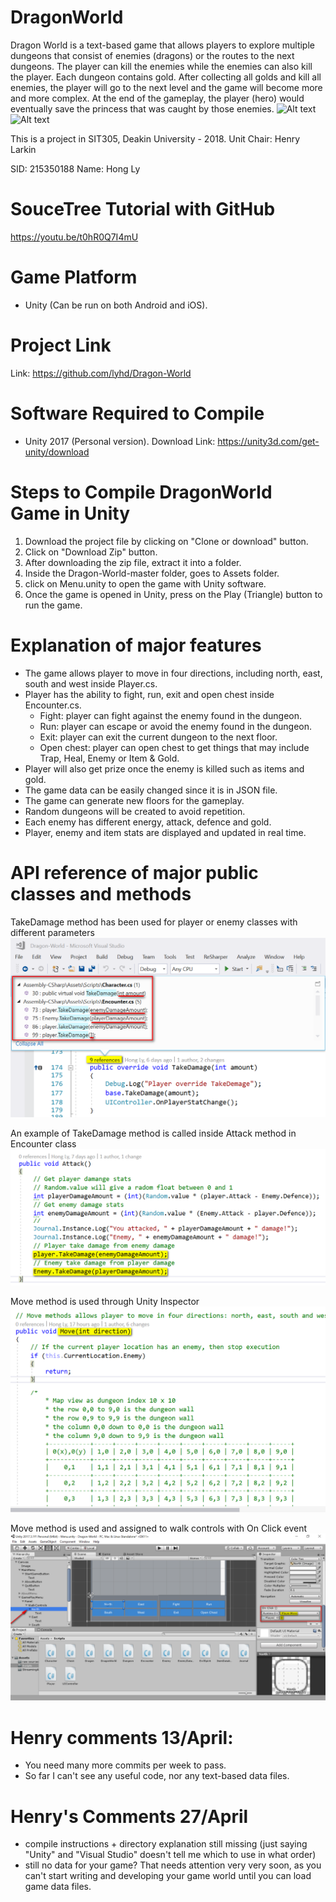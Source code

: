 # DragonWorld
Dragon World is a text-based game that allows players to explore multiple dungeons that consist of enemies (dragons) or the routes to the next dungeons. The player can kill the enemies while the enemies can also kill the player. Each dungeon contains gold. After collecting all golds and kill all enemies, the player will go to the next level and the game will become more and more complex. At the end of the gameplay, the player (hero) would eventually save the princess that was caught by those enemies. 
![Alt text](/Screenshots/005.png?raw=true)
![Alt text](/Screenshots/006.png?raw=true)

This is a project in SIT305, Deakin University - 2018.
Unit Chair: Henry Larkin

SID: 215350188
Name: Hong Ly

# SouceTree Tutorial with GitHub 
https://youtu.be/t0hR0Q7I4mU

# Game Platform
- Unity (Can be run on both Android and iOS). 

# Project Link
Link: https://github.com/lyhd/Dragon-World

# Software Required to Compile 
- Unity 2017 (Personal version).
Download Link: https://unity3d.com/get-unity/download

# Steps to Compile DragonWorld Game in Unity
1. Download the project file by clicking on "Clone or download" button. 
2. Click on "Download Zip" button.
3. After downloading the zip file, extract it into a folder. 
4. Inside the Dragon-World-master folder, goes to Assets folder. 
5. click on Menu.unity to open the game with Unity software. 
6. Once the game is opened in Unity, press on the Play (Triangle) button to run the game. 

# Explanation of major features
- The game allows player to move in four directions, including north, east, south and west inside Player.cs.
- Player has the ability to fight, run, exit and open chest inside Encounter.cs.
  - Fight: player can fight against the enemy found in the dungeon.
  - Run: player can escape or avoid the enemy found in the dungeon.
  - Exit: player can exit the current dungeon to the next floor.
  - Open chest: player can open chest to get things that may include Trap, Heal, Enemy or Item & Gold.
- Player will also get prize once the enemy is killed such as items and gold.
- The game data can be easily changed since it is in JSON file.
- The game can generate new floors for the gameplay.
- Random dungeons will be created to avoid repetition.
- Each enemy has different energy, attack, defence and gold.
- Player, enemy and item stats are displayed and updated in real time. 

# API reference of major public classes and methods
TakeDamage method has been used for player or enemy classes with different parameters
![Alt text](/Screenshots/001.png?raw=true "TakeDamage method has been used for player or enemy classes with different parameters")

An example of TakeDamage method is called inside Attack method in Encounter class 
![Alt text](/Screenshots/002.png?raw=true "An example of TakeDamage method is called inside Attack method in Encounter class")

Move method is used through Unity Inspector
![Alt text](/Screenshots/003.png?raw=true "Move method is used through Unity Inspector")

Move method is used and assigned to walk controls with On Click event
![Alt text](/Screenshots/004.png?raw=true "Move method is used and assigned to walk controls with On Click event")

# Henry comments 13/April:
- You need many more commits per week to pass.
- So far I can't see any useful code, nor any text-based data files.

# Henry's Comments 27/April
- compile instructions + directory explanation still missing (just saying "Unity" and "Visual Studio" doesn't tell me which to use in what order)
- still no data for your game? That needs attention very very soon, as you can't start writing and developing your game world until you can load game data files.
